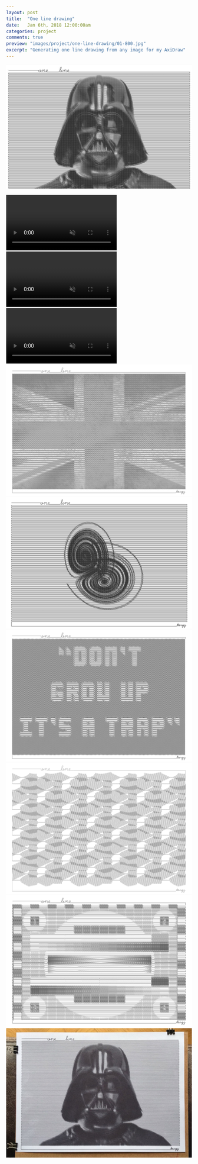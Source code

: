 ```yaml
---
layout: post
title:  "One line drawing"
date: 	Jan 6th, 2018 12:00:00am
categories: project
comments: true
preview: "images/project/one-line-drawing/01-800.jpg"
excerpt: "Generating one line drawing from any image for my AxiDraw"
---
```


![Template image](/images/project/one-line-drawing/02.jpg)


<div class="uk-grid" data-uk-grid-margin="">
    <div class="uk-width-large-1-3 uk-width-medium-1-2 uk-width-small-1-1">
        <video loop="" autoplay="" muted>
            <source src="/images/project/one-line-drawing/darth1.mp4" type="video/mp4">
        </video>
    </div>
    <div class="uk-width-large-1-3 uk-width-medium-1-2 uk-width-small-1-1">
        <video loop="" autoplay="" muted>
            <source src="/images/project/one-line-drawing/darth2.mp4" type="video/mp4">
        </video>
    </div>
    <div class="uk-width-large-1-3 uk-width-medium-1-2 uk-width-small-1-1">
        <video loop="" autoplay="" muted>
            <source src="/images/project/one-line-drawing/darth3.mp4" type="video/mp4">
        </video>
    </div>
</div>

<div class="uk-grid" data-uk-grid-margin="">
    <div class="uk-width-large-1-1 uk-width-medium-1-1 uk-width-small-1-1">
         <img src="/images/project/one-line-drawing/04.jpg" class="uk-responsive-width">
    </div>
</div>

<div class="uk-grid" data-uk-grid-margin="">
    <div class="uk-width-large-1-1 uk-width-medium-1-1 uk-width-small-1-1">
         <img src="/images/project/one-line-drawing/05.jpg" class="uk-responsive-width">
    </div>
</div>

<div class="uk-grid" data-uk-grid-margin="">
    <div class="uk-width-large-1-1 uk-width-medium-1-1 uk-width-small-1-1">
         <img src="/images/project/one-line-drawing/06.jpg" class="uk-responsive-width">
    </div>
</div>

<div class="uk-grid" data-uk-grid-margin="">
    <div class="uk-width-large-1-1 uk-width-medium-1-1 uk-width-small-1-1">
         <img src="/images/project/one-line-drawing/07.jpg" class="uk-responsive-width">
    </div>
</div>
<div class="uk-grid" data-uk-grid-margin="">
    <div class="uk-width-large-1-1 uk-width-medium-1-1 uk-width-small-1-1">
         <img src="/images/project/one-line-drawing/08.jpg" class="uk-responsive-width">
    </div>
</div>
<div class="uk-grid" data-uk-grid-margin="">
    <div class="uk-width-large-1-1 uk-width-medium-1-1 uk-width-small-1-1">
         <img src="/images/project/one-line-drawing/03.jpg" class="uk-responsive-width">
    </div>
</div>